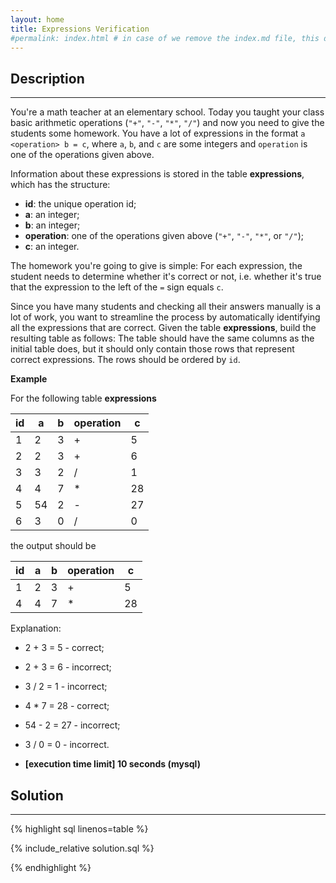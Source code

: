 ```yaml
---
layout: home
title: Expressions Verification
#permalink: index.html # in case of we remove the index.md file, this doc will be the index page
---
```


<div class="row">
<div class="columnStmt" markdown="1">

## Description

---

You're a math teacher at an elementary school. Today you taught your class basic arithmetic operations (<code>"+"</code>, <code>"-"</code>, <code>"\*"</code>, <code>"/"</code>) and now you need to give the students some homework. You have a lot of expressions in the format <code>a &lt;operation&gt; b = c</code>, where <code>a</code>, <code>b</code>, and <code>c</code> are some integers and <code>operation</code> is one of the operations given above.

Information about these expressions is stored in the table **expressions**, which has the structure:

- **id**: the unique operation id;
- **a**: an integer;
- **b**: an integer;
- **operation**: one of the operations given above (<code>"+"</code>, <code>"-"</code>, <code>"\*"</code>, or <code>"/"</code>);
- **c**: an integer.

The homework you're going to give is simple: For each expression, the student needs to determine whether it's correct or not, i.e. whether it's true that the expression to the left of the <code>=</code> sign equals <code>c</code>.

Since you have many students and checking all their answers manually is a lot of work, you want to streamline the process by automatically identifying all the expressions that are correct. Given the table **expressions**, build the resulting table as follows: The table should have the same columns as the initial table does, but it should only contain those rows that represent correct expressions. The rows should be ordered by <code>id</code>.

**Example**

For the following table **expressions**

| id  | a   | b   | operation | c   |
| --- | --- | --- | --------- | --- |
| 1   | 2   | 3   | +         | 5   |
| 2   | 2   | 3   | +         | 6   |
| 3   | 3   | 2   | /         | 1   |
| 4   | 4   | 7   | \*        | 28  |
| 5   | 54  | 2   | -         | 27  |
| 6   | 3   | 0   | /         | 0   |

the output should be

| id  | a   | b   | operation | c   |
| --- | --- | --- | --------- | --- |
| 1   | 2   | 3   | +         | 5   |
| 4   | 4   | 7   | \*        | 28  |

Explanation:

- 2 + 3 = 5 - correct;
- 2 + 3 = 6 - incorrect;
- 3 / 2 = 1 - incorrect;
- 4 \* 7 = 28 - correct;
- 54 - 2 = 27 - incorrect;
- 3 / 0 = 0 - incorrect.

- **[execution time limit] 10 seconds (mysql)**

</div>
<div class="columnSol" markdown="1">

## Solution

---

{% highlight sql linenos=table %}

{% include_relative solution.sql %}

{% endhighlight %}

</div>
</div>
